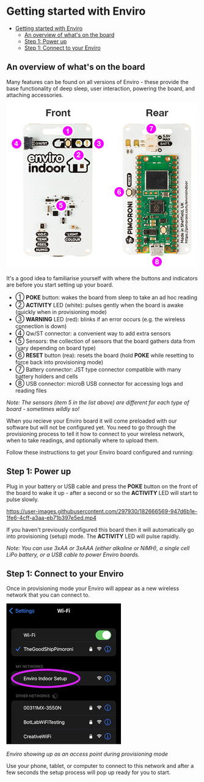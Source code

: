 # Getting started with Enviro

- [Getting started with Enviro](#getting-started-with-enviro)
  - [An overview of what's on the board](#an-overview-of-whats-on-the-board)
  - [Step 1: Power up](#step-1-power-up)
  - [Step 1: Connect to your Enviro](#step-1-connect-to-your-enviro)

## An overview of what's on the board

Many features can be found on all versions of Enviro - these provide the base functionality of deep sleep, user interaction, powering the board, and attaching accessories.

![Features on the Enviro boards](images/board-features.png)

It's a good idea to familiarise yourself with where the buttons and indicators are before you start setting up your board.

- <big>①</big> **POKE** button: wakes the board from sleep to take an ad hoc reading
- <big>②</big> **ACTIVITY** LED (white): pulses gently when the board is awake (quickly when in provisioning mode)
- <big>③</big> **WARNING** LED (red): blinks if an error occurs (e.g. the wireless connection is down)
- <big>④</big> Qw/ST connector: a convenient way to add extra sensors
- <big>⑤</big> Sensors: the collection of sensors that the board gathers data from (vary depending on board type)
- <big>⑥</big> **RESET** button (rea): resets the board (hold **POKE** while resetting to force back into provisioning mode)
- <big>⑦</big> Battery connector: JST type connector compatible with many battery holders and cells
- <big>⑧</big> USB connector: microB USB connector for accessing logs and reading files

*Note: The sensors (item 5 in the list above) are different for each type of board - sometimes wildly so!*

When you recieve your Enviro board it will come preloaded with our software but will not be configured yet. You need to go through the provisioning process to tell it how to connect to your wireless network, when to take readings, and optionally where to upload them.

Follow these instructions to get your Enviro board configured and running:

## Step 1: Power up

Plug in your battery or USB cable and press the **POKE** button on the front of the board to wake it up - after a second or so the **ACTIVITY** LED will start to pulse slowly.

https://user-images.githubusercontent.com/297930/182666569-947d6b1e-1fe6-4cff-a3aa-eb71b397e5ed.mp4

If you haven't previously configured this board then it will automatically go into provisioning (setup) mode. The **ACTIVITY** LED will pulse rapidly.

*Note: You can use 3xAA or 3xAAA (either alkaline or NiMH), a single cell LiPo battery, or a USB cable to power Enviro boards.*

## Step 1: Connect to your Enviro

Once in provisioning mode your Enviro will appear as a new wireless network that you can connect to.

![The enviro provisioning network](images/access-point-network.png)

*Enviro showing up as an access point during provisioning mode*

Use your phone, tablet, or computer to connect to this network and after a few seconds the setup process will pop up ready for you to start.



